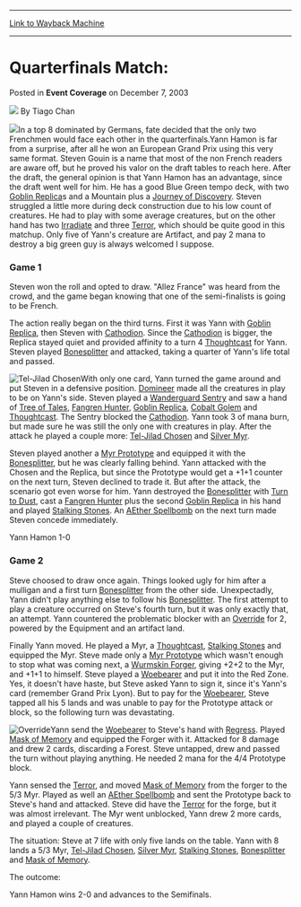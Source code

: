 
---
[Link to Wayback Machine](https://web.archive.org/web/20171029015311/https://magic.wizards.com/en/articles/archive/event-coverage/quarterfinals-match-2003-12-07-1)

[_metadata_:author]:- "Tiago Chan"
[_metadata_:description]:- "In a top 8 dominated by Germans, fate decided that the only two Frenchmen would face each other in the quarterfinals.Yann Hamon is far from a surprise, after all he won an European Grand Prix using this very same format. Steven Gouin is a name that most of the non French readers are aware off, but he proved his valor on the draft tables to reach here."
[_metadata_:generator]:- "Drupal 7 (http://drupal.org)"
[_metadata_:node]:- "781091"
[_metadata_:publish_date]:- "2003-12-07"
[_metadata_:source]:- "div-main-content"
[_metadata_:title]:- "Quarterfinals Match:"
[_metadata_:wayback_capture_timestamp]:- "2017-10-29 01:53:11"
[_metadata_:wayback_raw_url]:- "https://web.archive.org/web/20171029015311id_/https://magic.wizards.com/en/articles/archive/event-coverage/quarterfinals-match-2003-12-07-1"
[_metadata_:wayback_url]:- "https://magic.wizards.com/en/articles/archive/event-coverage/quarterfinals-match-2003-12-07-1"
---


Quarterfinals Match:
====================



 Posted in **Event Coverage**
 on December 7, 2003 






![](https://media.magic.wizards.com/styles/auth_small/public/generic-avatar-150_97.png)
By Tiago Chan











![](https://media.magic.wizards.com/image_legacy_migration/sideboard/images/gpmun03/qf4.jpg)In a top 8 dominated by Germans, fate decided that the only two Frenchmen would face each other in the quarterfinals.Yann Hamon is far from a surprise, after all he won an European Grand Prix using this very same format. Steven Gouin is a name that most of the non French readers are aware off, but he proved his valor on the draft tables to reach here. After the draft, the general opinion is that Yann Hamon has an advantage, since the draft went well for him. He has a good Blue Green tempo deck, with two [Goblin Replica](http://gatherer.wizards.com/Pages/Card/Details.aspx?name=Goblin+Replica)s and a Mountain plus a [Journey of Discovery](http://gatherer.wizards.com/Pages/Card/Details.aspx?name=Journey+of+Discovery). Steven struggled a little more during deck construction due to his low count of creatures. He had to play with some average creatures, but on the other hand has two [Irradiate](http://gatherer.wizards.com/Pages/Card/Details.aspx?name=Irradiate) and three [Terror](http://gatherer.wizards.com/Pages/Card/Details.aspx?name=Terror), which should be quite good in this matchup. Only five of Yann's creature are Artifact, and pay 2 mana to destroy a big green guy is always welcomed I suppose.

### Game 1

Steven won the roll and opted to draw. "Allez France" was heard from the crowd, and the game began knowing that one of the semi-finalists is going to be French.

The action really began on the third turns. First it was Yann with [Goblin Replica](http://gatherer.wizards.com/Pages/Card/Details.aspx?name=Goblin+Replica), then Steven with [Cathodion](http://gatherer.wizards.com/Pages/Card/Details.aspx?name=Cathodion). Since the [Cathodion](http://gatherer.wizards.com/Pages/Card/Details.aspx?name=Cathodion) is bigger, the Replica stayed quiet and provided affinity to a turn 4 [Thoughtcast](http://gatherer.wizards.com/Pages/Card/Details.aspx?name=Thoughtcast) for Yann. Steven played [Bonesplitter](http://gatherer.wizards.com/Pages/Card/Details.aspx?name=Bonesplitter) and attacked, taking a quarter of Yann's life total and passed.

![Tel-Jilad Chosen](http://gatherer.wizards.com/Handlers/Image.ashx?type=card&name=Tel-Jilad+Chosen)With only one card, Yann turned the game around and put Steven in a defensive position. [Domineer](http://gatherer.wizards.com/Pages/Card/Details.aspx?name=Domineer) made all the creatures in play to be on Yann's side. Steven played a [Wanderguard Sentry](http://gatherer.wizards.com/Pages/Card/Details.aspx?name=Wanderguard+Sentry) and saw a hand of [Tree of Tales](http://gatherer.wizards.com/Pages/Card/Details.aspx?name=Tree+of+Tales), [Fangren Hunter](http://gatherer.wizards.com/Pages/Card/Details.aspx?name=Fangren+Hunter), [Goblin Replica](http://gatherer.wizards.com/Pages/Card/Details.aspx?name=Goblin+Replica), [Cobalt Golem](http://gatherer.wizards.com/Pages/Card/Details.aspx?name=Cobalt+Golem) and [Thoughtcast](http://gatherer.wizards.com/Pages/Card/Details.aspx?name=Thoughtcast). The Sentry blocked the [Cathodion](http://gatherer.wizards.com/Pages/Card/Details.aspx?name=Cathodion). Yann took 3 of mana burn, but made sure he was still the only one with creatures in play. After the attack he played a couple more: [Tel-Jilad Chosen](http://gatherer.wizards.com/Pages/Card/Details.aspx?name=Tel-Jilad+Chosen) and [Silver Myr](http://gatherer.wizards.com/Pages/Card/Details.aspx?name=Silver+Myr).

Steven played another a [Myr Prototype](http://gatherer.wizards.com/Pages/Card/Details.aspx?name=Myr+Prototype) and equipped it with the [Bonesplitter](http://gatherer.wizards.com/Pages/Card/Details.aspx?name=Bonesplitter), but he was clearly falling behind. Yann attacked with the Chosen and the Replica, but since the Prototype would get a +1+1 counter on the next turn, Steven declined to trade it. But after the attack, the scenario got even worse for him. Yann destroyed the [Bonesplitter](http://gatherer.wizards.com/Pages/Card/Details.aspx?name=Bonesplitter) with [Turn to Dust](http://gatherer.wizards.com/Pages/Card/Details.aspx?name=Turn+to+Dust), cast a [Fangren Hunter](http://gatherer.wizards.com/Pages/Card/Details.aspx?name=Fangren+Hunter) plus the second [Goblin Replica](http://gatherer.wizards.com/Pages/Card/Details.aspx?name=Goblin+Replica) in his hand and played [Stalking Stones](http://gatherer.wizards.com/Pages/Card/Details.aspx?name=Stalking+Stones). An [AEther Spellbomb](http://gatherer.wizards.com/Pages/Card/Details.aspx?name=AEther+Spellbomb) on the next turn made Steven concede immediately.

Yann Hamon 1-0

### Game 2

Steve choosed to draw once again. Things looked ugly for him after a mulligan and a first turn [Bonesplitter](http://gatherer.wizards.com/Pages/Card/Details.aspx?name=Bonesplitter) from the other side. Unexpectadly, Yann didn't play anything else to follow his [Bonesplitter](http://gatherer.wizards.com/Pages/Card/Details.aspx?name=Bonesplitter). The first attempt to play a creature occurred on Steve's fourth turn, but it was only exactly that, an attempt. Yann countered the problematic blocker with an [Override](http://gatherer.wizards.com/Pages/Card/Details.aspx?name=Override) for 2, powered by the Equipment and an artifact land. 

Finally Yann moved. He played a Myr, a [Thoughtcast](http://gatherer.wizards.com/Pages/Card/Details.aspx?name=Thoughtcast), [Stalking Stones](http://gatherer.wizards.com/Pages/Card/Details.aspx?name=Stalking+Stones) and equipped the Myr. Steve made only a [Myr Prototype](http://gatherer.wizards.com/Pages/Card/Details.aspx?name=Myr+Prototype) which wasn't enough to stop what was coming next, a [Wurmskin Forger](http://gatherer.wizards.com/Pages/Card/Details.aspx?name=Wurmskin+Forger), giving +2+2 to the Myr, and +1+1 to himself. Steve played a [Woebearer](http://gatherer.wizards.com/Pages/Card/Details.aspx?name=Woebearer) and put it into the Red Zone. Yes, it doesn't have haste, but Steve asked Yann to sign it, since it's Yann's card (remember Grand Prix Lyon). But to pay for the [Woebearer](http://gatherer.wizards.com/Pages/Card/Details.aspx?name=Woebearer), Steve tapped all his 5 lands and was unable to pay for the Prototype attack or block, so the following turn was devastating.

![Override](http://gatherer.wizards.com/Handlers/Image.ashx?type=card&name=Override)Yann send the [Woebearer](http://gatherer.wizards.com/Pages/Card/Details.aspx?name=Woebearer) to Steve's hand with [Regress](http://gatherer.wizards.com/Pages/Card/Details.aspx?name=Regress). Played [Mask of Memory](http://gatherer.wizards.com/Pages/Card/Details.aspx?name=Mask+of+Memory) and equipped the Forger with it. Attacked for 8 damage and drew 2 cards, discarding a Forest. Steve untapped, drew and passed the turn without playing anything. He needed 2 mana for the 4/4 Prototype block. 

Yann sensed the [Terror](http://gatherer.wizards.com/Pages/Card/Details.aspx?name=Terror), and moved [Mask of Memory](http://gatherer.wizards.com/Pages/Card/Details.aspx?name=Mask+of+Memory) from the forger to the 5/3 Myr. Played as well an [AEther Spellbomb](http://gatherer.wizards.com/Pages/Card/Details.aspx?name=AEther+Spellbomb) and sent the Prototype back to Steve's hand and attacked. Steve did have the [Terror](http://gatherer.wizards.com/Pages/Card/Details.aspx?name=Terror) for the forge, but it was almost irrelevant. The Myr went unblocked, Yann drew 2 more cards, and played a couple of creatures.

The situation: Steve at 7 life with only five lands on the table. Yann with 8 lands a 5/3 Myr, [Tel-Jilad Chosen](http://gatherer.wizards.com/Pages/Card/Details.aspx?name=Tel-Jilad+Chosen), [Silver Myr](http://gatherer.wizards.com/Pages/Card/Details.aspx?name=Silver+Myr), [Stalking Stones](http://gatherer.wizards.com/Pages/Card/Details.aspx?name=Stalking+Stones), [Bonesplitter](http://gatherer.wizards.com/Pages/Card/Details.aspx?name=Bonesplitter) and [Mask of Memory](http://gatherer.wizards.com/Pages/Card/Details.aspx?name=Mask+of+Memory).

The outcome:

Yann Hamon wins 2-0 and advances to the Semifinals.







